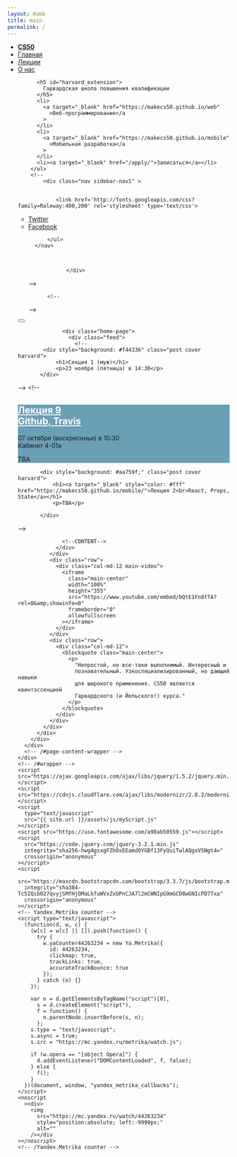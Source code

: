 ```yaml
---
layout: dumb
title: main
permalink: /
---
```

<html>
  <head>
    <meta charset="UTF-8" />
    <meta name="viewport" content="width=device-width, initial-scale=1" />
    <meta
      name="description"
      content="Материалы к курсу CS50 на русском языке. Основы программирования и введение в компьютерную науку."
    />
    <meta
      name="keywords"
      content="CS50, makecs50, основы, программирование, грозный, чечня, ггнту, веб, мобильная, разработка"
    />
    <link rel="stylesheet" href="{{ site.url }}/assets/css/normalize.css" />
    <link rel="stylesheet" href="{{ site.url }}/assets/css/style.css" />
    <link
      rel="stylesheet"
      href="https://maxcdn.bootstrapcdn.com/bootstrap/3.3.7/css/bootstrap.min.css"
      integrity="sha384-BVYiiSIFeK1dGmJRAkycuHAHRg32OmUcww7on3RYdg4Va+PmSTsz/K68vbdEjh4u"
      crossorigin="anonymous"
    />
    <link
      href="https://fonts.googleapis.com/css?family=Open+Sans:300i"
      rel="stylesheet"
    />
    <link
      href="https://fonts.googleapis.com/css?family=Roboto+Slab"
      rel="stylesheet"
    />
    <link rel="shortcut icon" href="{{ site.url }}/assets/images/favicon.ico" />
    <title>Курс CS50 в Грозном</title>
  </head>

  <body>
    <div class="se-pre-con"></div>
    <div id="wrapper">
      <div class="overlay"></div>
      <!-- Sidebar -->
      <nav
        class="navbar navbar-inverse navbar-fixed-top"
        id="sidebar-wrapper"
        role="navigation"
      >
        <ul class="nav sidebar-nav">
          <li class="sidebar-brand">
            <a href="#"><b> CS50</b> </a>
          </li>
          <li><a href="#">Главная</a></li>
          <li><a href="{{ site.url }}/weeks/">Лекции</a></li>
          <!-- <li>
            <a href="" target="_blank">Справочник</a>
          </li> -->
          <!--                 <li> <a target="_blank" href="http://discuss.makecs50.ru">Обсуждение</a> </li> -->
          <li><a href="{{ site.url }}/about">О нас</a></li>
          

          <h5 id="harvard_extension">
            Гарвардская школа повышения квалификации
          </h5>
          <li>
            <a target="_blank" href="https://makecs50.github.io/web"
              >Веб-программирование</a
            >
          </li>
          <li>
            <a target="_blank" href="https://makecs50.github.io/mobile"
              >Мобильная разработка</a
            >
          </li>
          <li><a target="_blank" href="/apply/">Записаться</a></li>
        </ul>
        <!--
            <div class="nav sidebar-nav1" >
                
                
                <link href='http://fonts.googleapis.com/css?family=Raleway:400,200' rel='stylesheet' type='text/css'> 
  
  <link href="//netdna.bootstrapcdn.com/font-awesome/4.1.0/css/font-awesome.min.css" rel="stylesheet">
<nav class="social">
          <ul>
              <li><a href="http://twitter.com/gian_michelle">Twitter <i class="fa fa-twitter"></i></a></li>
              <li><a href="http://facebook.com/gian.michelle">Facebook <i class="fa fa-facebook"></i></a></li>
              
              
          </ul>
      </nav>
        
                
                
                </div>
-->
        <div class="nav sidebar-nav1">
          <!--            <a href="http://twitter.com/makecs50" target="_blank" class="icon-button twitter"><i class="icon-twitter"></i><span></span></a> -->

          <!--
<a href="http://facebook.com" class="icon-button facebook"><i class="icon-facebook"></i><span></span></a>
<a href="http://plus.google.com" class="icon-button google-plus"><i class="icon-google-plus"></i><span></span></a>
-->
        </div>
      </nav>
      <!-- /#sidebar-wrapper -->
      <!-- Page Content -->
      <div id="page-content-wrapper">
        <button
          type="button"
          class="hamburger is-closed"
          data-toggle="offcanvas"
        >
          <span class="hamb-top"></span> <span class="hamb-middle"></span>
          <span class="hamb-bottom"></span>
        </button>
        <div class="container">
          <div class="row">
            <div class="col-md-9 col-lg-10 col-lg-offset-2">
              <div class="row">
                <div class="col-xs-12">
                  <!--CONTENT-->

                  <div class="home-page">
                    <div class="feed">
                      <!--
	   		<div style="background: #f44336" class="post cover harvard">
		   		<h1>Секция 1 (муж)</h1>
		   		<p>23 ноября (пятница) в 14:30</p>
           </div>
-->
                      <!--
	       <div class="post cover harvard">
		   		<h1>Неделя 8 (муж) - Flask</h1>
   		<p>24 февраля (воскресенье) в 10:30 | Кабинет 3-05</p> 
			<p>TBA</p>
           </div>
-->
                      <!--
			<div style="background: #6a9fb5" class="post cover harvard">
               <h1><a target="_blank" style="color: #fff" href="https://makecs50.github.io/web/">Лекция 9<br>Github, Travis</a></h1>
            <p>07 октября (воскресенье) в 10:30 <br> Кабинет 4-01а </p>
				<p>TBA</p>
           </div>
	      

		   
		   <div style="background: #aa759f;" class="post cover harvard">
               <h1><a target="_blank" style="color: #fff" href="https://makecs50.github.io/mobile/">Лекция 2<br>React, Props, State</a></h1>
               <p>TBA</p>
			   
           </div>
-->
                    </div>
                  </div>

                  <!--CONTENT-->
                </div>
              </div>
              <div class="row">
                <div class="col-md-12 main-video">
                  <iframe
                    class="main-center"
                    width="100%"
                    height="355"
                    src="https://www.youtube.com/embed/bQtE1Fn8tTA?rel=0&amp;showinfo=0"
                    frameborder="0"
                    allowfullscreen
                  ></iframe>
                </div>
              </div>
              <div class="row">
                <div class="col-md-12">
                  <blockquote class="main-center">
                    <p>
                      "Непростой, но все-таки выполнимый. Интересный и
                      познавательный. Узкоспециализированный, но дающий навыки
                      для широкого применения. CS50 является квинтэссенцией
                      Гарвардского (и Йельского!) курса."
                    </p>
                  </blockquote>
                </div>
              </div>
            </div>
          </div>
        </div>
      </div>
      <!-- /#page-content-wrapper -->
    </div>
    <!-- /#wrapper -->
    <script src="https://ajax.googleapis.com/ajax/libs/jquery/1.5.2/jquery.min.js"></script>
    <script src="https://cdnjs.cloudflare.com/ajax/libs/modernizr/2.8.2/modernizr.js"></script>
    <script
      type="text/javascript"
      src="{{ site.url }}/assets/js/myScript.js"
    ></script>
    <script src="https://use.fontawesome.com/a98ab50559.js"></script>
    <script
      src="https://code.jquery.com/jquery-3.2.1.min.js"
      integrity="sha256-hwg4gsxgFZhOsEEamdOYGBf13FyQuiTwlAQgxVSNgt4="
      crossorigin="anonymous"
    ></script>
    <script
      src="https://maxcdn.bootstrapcdn.com/bootstrap/3.3.7/js/bootstrap.min.js"
      integrity="sha384-Tc5IQib027qvyjSMfHjOMaLkfuWVxZxUPnCJA7l2mCWNIpG9mGCD8wGNIcPD7Txa"
      crossorigin="anonymous"
    ></script>
    <!-- Yandex.Metrika counter -->
    <script type="text/javascript">
      (function(d, w, c) {
        (w[c] = w[c] || []).push(function() {
          try {
            w.yaCounter44263234 = new Ya.Metrika({
              id: 44263234,
              clickmap: true,
              trackLinks: true,
              accurateTrackBounce: true
            });
          } catch (e) {}
        });

        var n = d.getElementsByTagName("script")[0],
          s = d.createElement("script"),
          f = function() {
            n.parentNode.insertBefore(s, n);
          };
        s.type = "text/javascript";
        s.async = true;
        s.src = "https://mc.yandex.ru/metrika/watch.js";

        if (w.opera == "[object Opera]") {
          d.addEventListener("DOMContentLoaded", f, false);
        } else {
          f();
        }
      })(document, window, "yandex_metrika_callbacks");
    </script>
    <noscript
      ><div>
        <img
          src="https://mc.yandex.ru/watch/44263234"
          style="position:absolute; left:-9999px;"
          alt=""
        /></div
    ></noscript>
    <!-- /Yandex.Metrika counter -->
  </body>
</html>
